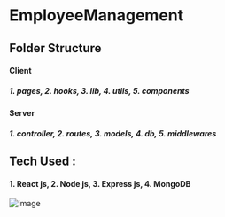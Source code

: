 # EmployeeManagement

## Folder Structure
#### Client
##### 1. pages,  2. hooks, 3. lib, 4. utils, 5. components

#### Server
##### 1. controller, 2. routes, 3. models, 4. db, 5. middlewares

## Tech Used :
#### 1. React js, 2. Node js, 3. Express js, 4. MongoDB

![image](https://github.com/rajuldixit/EmployeeManagement/assets/17043105/e0b6446e-d5d4-4fee-a6f5-09525cfe67cc)
